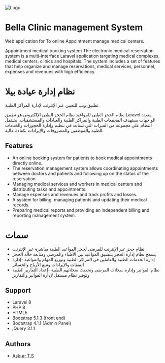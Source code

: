 
![Logo](https://bella-app.ask-ar.com/assets/img/media/login.png)


# Bella Clinic management System

Web application for To online Appointment manage medical centers.

ِAppointment medical booking system
The electronic medical reservation system is a multi-interface Laravel application targeting medical complexes, medical centers, clinics and hospitals. The system includes a set of features that help organize and manage reservations, medical services, personnel, expenses and revenues with high efficiency.

# نظام إدارة عيادة بيلا
تطبيق ويب للتعيين عبر الإنترنت لإدارة المراكز الطبية.

نظام الحجز الطبي للمواعيد نظام الحجز الطبي الإلكتروني هو تطبيق Laravel متعدد الواجهات يستهدف المجمعات الطبية والمراكز الطبية والعيادات والمستشفيات. يشتمل النظام على مجموعة من الميزات التي تساعد في تنظيم وإدارة الحجوزات والخدمات الطبية والموظفين والمصروفات والإيرادات بكفاءة عالية.
## Features

- An online booking system for patients to book medical appointments directly online.
- The reservation management system allows coordinating appointments between doctors and patients and following up on the status of the reservation.
- Managing medical services and workers in medical centers and distributing tasks and appointments.
- Manage expenses and revenues and track profits and losses.
- A system for billing, managing patients and updating their medical records.
- Preparing medical reports and providing an independent billing and reporting management system.
# سمات
- نظام حجز عبر الإنترنت للمرضى لحجز المواعيد الطبية مباشرة عبر الإنترنت.
- يسمح نظام إدارة الحجز بتنسيق المواعيد بين الأطباء والمرضى ومتابعة حالة الحجز 
- إدارة الخدمات الطبية والعاملين في المراكز الطبية وتوزيع المهام والمواعيد 
-إدارة النفقات والإيرادات وتتبع الأرباح والخسائر 
- نظام الفواتير وإدارة سجلات المرضى وتحديث سجلاتهم الطبية
-إعداد التقارير الطبية وتوفير نظام مستقل لإدارة الفواتير والتقارير 

## Support

- Laravel 8
- PHP 8
- HTML5
- Bootstrap 5.1.3 (front end)
- Bootstrap 4.1.1 (Admin Panel)
- jQuery 3.1.1

## Authors

- [Ask-ar T.S](https://www.Ask-ar.com)

